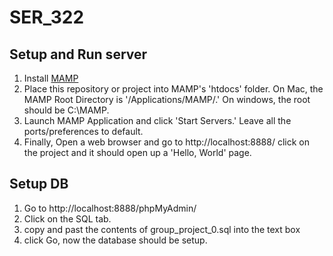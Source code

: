 # SER_322
## Setup and Run server
1. Install [MAMP](https://www.mamp.info/en/)
2. Place this repository or project into MAMP's 'htdocs' folder.  On Mac, the MAMP Root Directory is '/Applications/MAMP/.'  On windows, the root should be C:\MAMP.
3. Launch MAMP Application and click 'Start Servers.'  Leave all the ports/preferences to default.
4. Finally, Open a web browser and go to http://localhost:8888/ click on the project and it should open up a 'Hello, World' page.

## Setup DB
1. Go to http://localhost:8888/phpMyAdmin/
2. Click on the SQL tab.
3. copy and past the contents of group_project_0.sql into the text box
4. click Go, now the database should be setup.